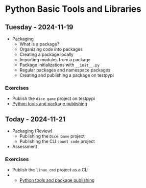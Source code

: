
# Python Basic Tools and Libraries

## Tuesday - 2024-11-19
- Packaging
    - What is a package?
    - Organizing code into packages
    - Creating a package locally
    - Importing modules from a package
    - Package initializations with `__init__.py`
    - Regular packages and namespace packages
    - Creating and publishing a package on testpypi

### Exercises
- Publish the `dice game` project on testpypi
- [Python tools and package publishing](https://classroom.github.com/a/PC7khmpa)

## Today - 2024-11-21
- Packaging (Review)
    - Publishing the `Dice Game` project 
    - Publishing the CLI `count code` project
- Assessment

### Exercises
- Publish the `linux_cmd` project as a CLI
- - [Python tools and package publishing](https://classroom.github.com/a/PC7khmpa)